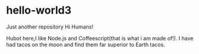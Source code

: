 # hello-world3
Just another repository
Hi Humans!

Hubot here,I like Node.js and Coffeescript(that is what i am made of!).
I have had tacos on the moon and find them far superior to Earth tacos.

